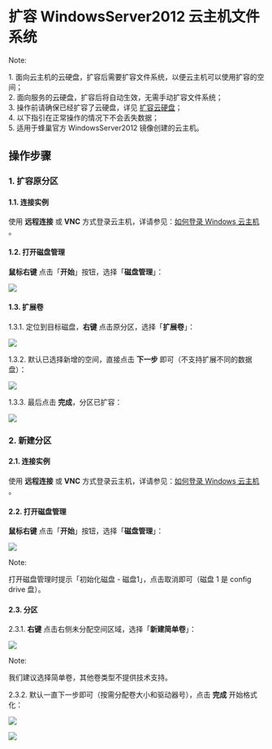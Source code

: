 # 扩容 WindowsServer2012 云主机文件系统

<span>Note:</span><div class="alertContent">1. 面向云主机的云硬盘，扩容后需要扩容文件系统，以便云主机可以使用扩容的空间；<br>2. 面向服务的云硬盘，扩容后将自动生效，无需手动扩容文件系统；<br>3. 操作前请确保已经扩容了云硬盘，详见 [扩容云硬盘](http://support.c.163.com/md.html#!平台服务/云硬盘/使用指南/扩容云硬盘.md)；<br>4. 以下指引在正常操作的情况下不会丢失数据；<br>5. 适用于蜂巢官方 WindowsServer2012 镜像创建的云主机。</div>

## 操作步骤

### 1. 扩容原分区

#### 1.1. 连接实例

使用 **远程连接** 或 **VNC** 方式登录云主机，详请参见：[如何登录 Windows 云主机](http://support.c.163.com/md.html#!计算服务/云主机/使用指南/windows主机基本操作.md) 。

#### 1.2. 打开磁盘管理

**鼠标右键** 点击「**开始**」按钮，选择「**磁盘管理**」：

![](../../image/初始化云硬盘-windows2012-磁盘管理.png)

#### 1.3. 扩展卷

1.3.1. 定位到目标磁盘，**右键** 点击原分区，选择「**扩展卷**」：

![](../../image/扩容云硬盘-windows2012-扩展卷.png)

1.3.2. 默认已选择新增的空间，直接点击 **下一步** 即可（不支持扩展不同的数据盘）：

![](../../image/扩容云硬盘-windows2012-扩展卷选择空间.png)

1.3.3. 最后点击 **完成**，分区已扩容：

![](../../image/扩容云硬盘-windows2012-完成扩展.png)



### 2. 新建分区

#### 2.1. 连接实例

使用 **远程连接** 或 **VNC** 方式登录云主机，详请参见：[如何登录 Windows 云主机](http://support.c.163.com/md.html#!计算服务/云主机/使用指南/windows主机基本操作.md) 。

#### 2.2. 打开磁盘管理

**鼠标右键** 点击「**开始**」按钮，选择「**磁盘管理**」：

![](../../image/初始化云硬盘-windows2012-磁盘管理.png)

<span>Note:</span><div class="alertContent">打开磁盘管理时提示「初始化磁盘 - 磁盘1」，点击取消即可（磁盘 1 是 config drive 盘）。</div>

#### 2.3. 分区

2.3.1. **右键** 点击右侧未分配空间区域，选择「**新建简单卷**」：

![](../../image/扩容云硬盘-windows2012-新建简单卷.png)

<span>Note:</span><div class="alertContent">我们建议选择简单卷，其他卷类型不提供技术支持。</div>

2.3.2. 默认一直下一步即可（按需分配卷大小和驱动器号），点击 **完成** 开始格式化：

![](../../image/扩容云硬盘-windows2012-新建简单卷开始.png)

![](../../image/扩容云硬盘-windows2012-完成初始化.png)